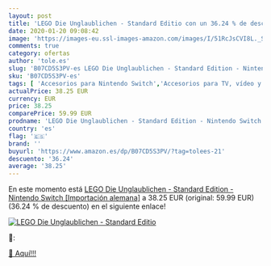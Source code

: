 ```yaml
---
layout: post
title: 'LEGO Die Unglaublichen - Standard Editio con un 36.24 % de descuento'
date: 2020-01-20 09:08:42
image: 'https://images-eu.ssl-images-amazon.com/images/I/51RcJsCVI8L._SL400_.jpg'
comments: true
category: ofertas
author: 'tole.es'
slug: 'B07CD5S3PV-es LEGO Die Unglaublichen - Standard Edition - Nintendo...'
sku: 'B07CD5S3PV-es'
tags: [ 'Accesorios para Nintendo Switch','Accesorios para TV, vídeo y home cinema','Almacenamiento de datos','Almacenamiento de datos externo','Conversores de vídeo','Electrónica','Hardware y juegos para Nintendo Switch','Informática','Memoria para Nintendo Switch','TV, vídeo y home cinema','Tarjetas de memoria','Tarjetas microSD','Videojuegos','nintendo', ]
actualPrice: 38.25 EUR
currency: EUR
price: 38.25
comparePrice: 59.99 EUR
prodname: 'LEGO Die Unglaublichen - Standard Edition - Nintendo Switch [Importación alemana]'
country: 'es'
flag: '🇪🇸'
brand: ''
buyurl: 'https://www.amazon.es/dp/B07CD5S3PV/?tag=tolees-21'
descuento: '36.24'
average: '38.25'
---
```


En este momento está [LEGO Die Unglaublichen - Standard Edition - Nintendo Switch [Importación alemana]](https://www.amazon.es/dp/B07CD5S3PV/?tag=tolees-21) a 38.25 EUR (original: 59.99 EUR) (36.24 %  de descuento) en el siguiente enlace!

[![LEGO Die Unglaublichen - Standard Editio](https://images-eu.ssl-images-amazon.com/images/I/51RcJsCVI8L._SL400_.jpg)](https://www.amazon.es/dp/B07CD5S3PV/?tag=tolees-21)

🔎:


[🛒 Aquí!!!](https://www.amazon.es/dp/B07CD5S3PV/?tag=tolees-21)
